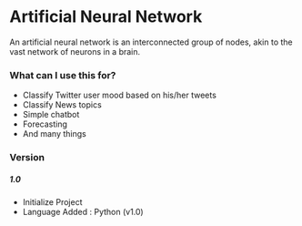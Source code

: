 # Artificial Neural Network

An artificial neural network is an interconnected group of nodes, akin to the vast network of neurons in a brain.

### What can I use this for?
  - Classify Twitter user mood based on his/her tweets
  - Classify News topics
  - Simple chatbot
  - Forecasting
  - And many things

### Version
##### 1.0
* Initialize Project
* Language Added : Python (v1.0)
